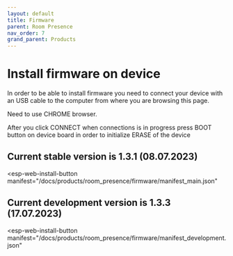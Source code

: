 ```yaml
---
layout: default
title: Firmware
parent: Room Presence
nav_order: 7
grand_parent: Products
---
```


# Install firmware on device

In order to be able to install firmware you need to connect your device with an USB cable to the computer from where you are browsing this page. 

Need to use CHROME browser.


After you click CONNECT when connections is in progress press BOOT button on device board in order to initialize ERASE of the device

<script
  type="module"
  src="https://unpkg.com/esp-web-tools@9/dist/web/install-button.js?module"
></script>


## Current stable version is 1.3.1 (08.07.2023)
<esp-web-install-button
  manifest="/docs/products/room_presence/firmware/manifest_main.json"
></esp-web-install-button>


## Current development version is 1.3.3 (17.07.2023)
<esp-web-install-button
  manifest="/docs/products/room_presence/firmware/manifest_development.json"
></esp-web-install-button>
